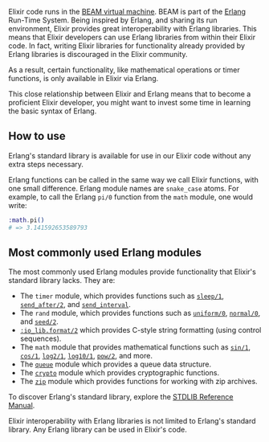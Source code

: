 Elixir code runs in the [BEAM virtual machine][beam]. BEAM is part of the [Erlang][erlang] Run-Time System. Being inspired by Erlang, and sharing its run environment, Elixir provides great interoperability with Erlang libraries. This means that Elixir developers can use Erlang libraries from within their Elixir code. In fact, writing Elixir libraries for functionality already provided by Erlang libraries is discouraged in the Elixir community.

As a result, certain functionality, like mathematical operations or timer functions, is only available in Elixir via Erlang.

This close relationship between Elixir and Erlang means that to become a proficient Elixir developer, you might want to invest some time in learning the basic syntax of Erlang.

## How to use

Erlang's standard library is available for use in our Elixir code without any extra steps necessary.

Erlang functions can be called in the same way we call Elixir functions, with one small difference. Erlang module names are `snake_case` atoms. For example, to call the Erlang `pi/0` function from the `math` module, one would write:

```elixir
:math.pi()
# => 3.141592653589793
```

## Most commonly used Erlang modules

The most commonly used Erlang modules provide functionality that Elixir's standard library lacks. They are:

- The `timer` module, which provides functions such as [`sleep/1`][erl-timer-sleep], [`send_after/2`][erl-timer-send-after], and [`send_interval`][erl-timer-send-interval].
- The `rand` module, which provides functions such as [`uniform/0`][erl-rand-uniform], [`normal/0`][erl-rand-normal], and [`seed/2`][erl-rand-seed-2].
- [`:io_lib.format/2`][erl-io-lib-format] which provides C-style string formatting (using control sequences).
- The `math` module that provides mathematical functions such as [`sin/1`][erl-math-sin], [`cos/1`][erl-math-cos], [`log2/1`][erl-math-log2], [`log10/1`][erl-math-log10], [`pow/2`][erl-math-pow], and more.
- The [`queue`][erl-queue] module which provides a queue data structure.
- The [`crypto`][erl-crypto] module which provides cryptographic functions.
- The [`zip`][erl-zip] module which provides functions for working with zip archives.

To discover Erlang's standard library, explore the [STDLIB Reference Manual][erl-stdlib-ref].

Elixir interoperability with Erlang libraries is not limited to Erlang's standard library. Any Erlang library can be used in Elixir's code.

[erlang]: https://en.wikipedia.org/wiki/Erlang_(programming_language)
[beam]: https://en.wikipedia.org/wiki/BEAM_(Erlang_virtual_machine)
[erl-stdlib-ref]: http://erlang.org/doc/apps/stdlib/index.html
[erl-timer-sleep]: http://erlang.org/doc/man/timer.html#sleep-1
[erl-timer-send-after]: http://erlang.org/doc/man/timer.html#send_after-2
[erl-timer-send-interval]: http://erlang.org/doc/man/timer.html#send_interval-2
[erl-rand-uniform]: http://erlang.org/doc/man/rand.html#uniform-0
[erl-rand-normal]: http://erlang.org/doc/man/rand.html#normal-0
[erl-rand-seed-2]: http://erlang.org/doc/man/rand.html#seed-2
[erl-io-lib-format]: http://erlang.org/doc/man/io_lib.html#format-2
[erl-math-sin]: http://erlang.org/doc/man/math.html#sin-1
[erl-math-cos]: http://erlang.org/doc/man/math.html#cos-1
[erl-math-log2]: http://erlang.org/doc/man/math.html#log2-1
[erl-math-log10]: http://erlang.org/doc/man/math.html#log10-1
[erl-math-pow]: http://erlang.org/doc/man/math.html#pow-2
[erl-queue]: http://erlang.org/doc/man/queue.html
[erl-crypto]: http://erlang.org/doc/man/crypto.html
[erl-zip]: http://erlang.org/doc/man/zip.html
